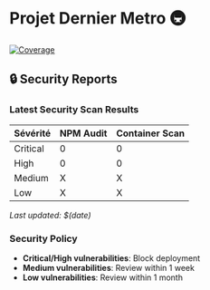 # Projet Dernier Metro 🚇


[![Coverage](https://img.shields.io/badge/coverage-100%25-brightgreen)](https://gitlab.com/kamelapierrick/projet_dernier_metro)

## 🔒 Security Reports

### Latest Security Scan Results

| Sévérité | NPM Audit | Container Scan |
|----------|-----------|----------------|
| Critical | 0         | 0              |
| High     | 0         | 0              |
| Medium   | X         | X              |
| Low      | X         | X              |

*Last updated: $(date)*

### Security Policy

- **Critical/High vulnerabilities**: Block deployment
- **Medium vulnerabilities**: Review within 1 week  
- **Low vulnerabilities**: Review within 1 month